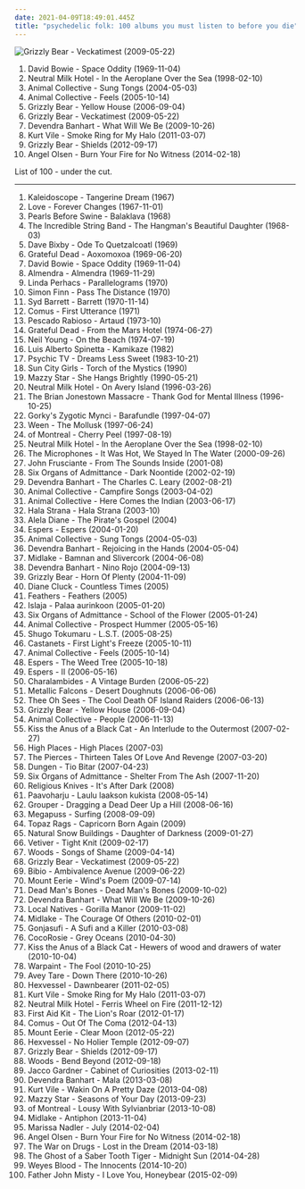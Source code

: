 ```yaml
---
date: 2021-04-09T18:49:01.445Z
title: "psychedelic folk: 100 albums you must listen to before you die"
---
```

![Grizzly Bear - Veckatimest (2009-05-22)](http://coverartarchive.org/release/5d7797f1-7efc-350e-8d1f-71c5229502e0/2276646471-500.jpg "Grizzly Bear - Veckatimest (2009-05-22)")
<ol class="albums">
<li data-cover="https://img.discogs.com/V_STfB_m_scgM-72C1Ra0r3UL4I=/fit-in/600x594/filters:strip_icc():format(jpeg):mode_rgb():quality(90)/discogs-images/R-465476-1435594411-1443.jpeg.jpg" data-tags="rock, 60s, glam rock" role="button">David Bowie - Space Oddity (1969-11-04)</li>
<li data-cover="http://coverartarchive.org/release/66d845f4-e781-38b5-84af-c9e6fecf125d/21130335998-500.jpg" data-tags="indie, indie rock" role="button">Neutral Milk Hotel - In the Aeroplane Over the Sea (1998-02-10)</li>
<li data-cover="https://img.discogs.com/LxqTF7K3WEFBZ473ePXhsZJMETU=/fit-in/600x376/filters:strip_icc():format(jpeg):mode_rgb():quality(90)/discogs-images/R-4949202-1591655609-3083.jpeg.jpg" data-tags="experimental, freak folk" role="button">Animal Collective - Sung Tongs (2004-05-03)</li>
<li data-cover="http://coverartarchive.org/release/f5d8fc0b-f20d-3e74-85ae-b9e124bf8d25/20324224572-500.jpg" data-tags="experimental, indie" role="button">Animal Collective - Feels (2005-10-14)</li>
<li data-cover="http://coverartarchive.org/release/e3e77ecb-7d18-3a9a-8c1a-251ebdb150c1/8130435236-500.jpg" data-tags="warp, indie folk, indie" role="button">Grizzly Bear - Yellow House (2006-09-04)</li>
<li data-cover="http://coverartarchive.org/release/5d7797f1-7efc-350e-8d1f-71c5229502e0/2276646471-500.jpg" data-tags="indie rock" role="button">Grizzly Bear - Veckatimest (2009-05-22)</li>
<li data-cover="http://coverartarchive.org/release/de40b4a2-15d6-401b-a3e8-59086b158949/3149192071-500.jpg" data-tags="folk" role="button">Devendra Banhart - What Will We Be (2009-10-26)</li>
<li data-cover="http://coverartarchive.org/release/73cc7a91-cdc7-40b9-89cd-7d4dd68121e9/15809269319-500.jpg" data-tags="lo-fi, indie, folk rock, psychedelic folk" role="button">Kurt Vile - Smoke Ring for My Halo (2011-03-07)</li>
<li data-cover="http://coverartarchive.org/release/b0b64ca6-5bc7-4ced-a6a0-7ca8563d36ea/2032948233-500.jpg" data-tags="indie rock" role="button">Grizzly Bear - Shields (2012-09-17)</li>
<li data-cover="http://coverartarchive.org/release/68fbee4a-3c04-4afa-bbc6-65ee5208d1d3/8701944318-500.jpg" data-tags="psychedelic folk" role="button">Angel Olsen - Burn Your Fire for No Witness (2014-02-18)</li>
</ol>
List of 100 - under the cut.
<!-- more -->

_________________

<ol class="albums">
<li data-cover="https://img.discogs.com/vmY5zfiJFXm-wzjyFM6QTtrOThw=/fit-in/600x631/filters:strip_icc():format(jpeg):mode_rgb():quality(90)/discogs-images/R-1442159-1544772062-6783.jpeg.jpg" data-tags="psychedelic" role="button">
Kaleidoscope - Tangerine Dream (1967)
</li>
<li data-cover="http://coverartarchive.org/release/d734f1d2-e3de-347b-b2c0-6bb92efe8c79/5949145621-500.jpg" data-tags="psychedelic, psychedelic rock, 60s" role="button">
Love - Forever Changes (1967-11-01)
</li>
<li data-cover="https://img.discogs.com/Uv1dPnAgKGDNZrE_bPKakEpaals=/fit-in/600x595/filters:strip_icc():format(jpeg):mode_rgb():quality(90)/discogs-images/R-1100384-1581158564-5895.jpeg.jpg" data-tags="psychedelic folk, folk" role="button">
Pearls Before Swine - Balaklava (1968)
</li>
<li data-cover="http://coverartarchive.org/release/7019a733-495d-43a3-b756-c3bfb0f26169/9088400014-500.jpg" data-tags="folk" role="button">
The Incredible String Band - The Hangman's Beautiful Daughter (1968-03)
</li>
<li data-cover="http://coverartarchive.org/release/2d48a243-551a-4fdd-958c-d266181e960a/6961041648-500.jpg" data-tags="psychedelic folk" role="button">
Dave Bixby - Ode To Quetzalcoatl (1969)
</li>
<li data-cover="http://coverartarchive.org/release/28a4bab8-9f77-4283-aac1-da609e365778/21598286736-500.jpg" data-tags="psychedelic rock" role="button">
Grateful Dead - Aoxomoxoa (1969-06-20)
</li>
<li data-cover="https://img.discogs.com/V_STfB_m_scgM-72C1Ra0r3UL4I=/fit-in/600x594/filters:strip_icc():format(jpeg):mode_rgb():quality(90)/discogs-images/R-465476-1435594411-1443.jpeg.jpg" data-tags="rock, 60s, glam rock" role="button">
David Bowie - Space Oddity (1969-11-04)
</li>
<li data-cover="http://coverartarchive.org/release/b7b0b85d-d160-49fa-bbe1-cbb6366ee3f0/9259553603-500.jpg" data-tags="progressive rock, baroque pop, psychedelic pop, psychedelic, argentina, art rock, folk rock, psychedelic rock, psychedelic folk, caos coleccion rock latinoamericano, mejores discos del rock nacional segun rolling stone, obra maestra, rock tops, raddle, hi daily" role="button">
Almendra - Almendra (1969-11-29)
</li>
<li data-cover="https://img.discogs.com/7UPeItng4TytMp6V4-gP5Wt41Fo=/fit-in/351x350/filters:strip_icc():format(jpeg):mode_rgb():quality(90)/discogs-images/R-612775-1138600380.jpeg.jpg" data-tags="singer-songwriter, folk, psychedelic folk" role="button">
Linda Perhacs - Parallelograms (1970)
</li>
<li data-cover="https://img.discogs.com/7PYhzZShASHgrsZeQlB1mluE1go=/fit-in/300x300/filters:strip_icc():format(jpeg):mode_rgb():quality(90)/discogs-images/R-440410-1113766673.jpg.jpg" data-tags="psychedelic, psychedelic folk, folk" role="button">
Simon Finn - Pass The Distance (1970)
</li>
<li data-cover="https://img.discogs.com/xDHGJbZjULblPfKijXfSfYSwsoI=/fit-in/500x500/filters:strip_icc():format(jpeg):mode_rgb():quality(90)/discogs-images/R-670615-1228830557.jpeg.jpg" data-tags="psychedelic, psychedelic rock" role="button">
Syd Barrett - Barrett (1970-11-14)
</li>
<li data-cover="http://coverartarchive.org/release/652c22d0-7505-31d6-8a96-9edda5150613/10978564490-500.jpg" data-tags="progressive rock, psychedelic folk, psychedelic, progressive folk" role="button">
Comus - First Utterance (1971)
</li>
<li data-cover="http://coverartarchive.org/release/d9ad5347-9829-4fab-ace3-57eba05e7054/20462935528-500.jpg" data-tags="argentina, rock" role="button">
Pescado Rabioso - Artaud (1973-10)
</li>
<li data-cover="https://img.discogs.com/Sf_Z0zjD2K1A4FDIphXDYeQwmaM=/fit-in/600x600/filters:strip_icc():format(jpeg):mode_rgb():quality(90)/discogs-images/R-378818-1342734604-4164.jpeg.jpg" data-tags="70s" role="button">
Grateful Dead - From the Mars Hotel (1974-06-27)
</li>
<li data-cover="https://via.placeholder.com/450" data-tags="singer-songwriter, 70s, folk rock" role="button">
Neil Young - On the Beach (1974-07-19)
</li>
<li data-cover="http://coverartarchive.org/release/0f82447b-1813-4a0d-a4dc-6b645b72bb43/17277846044-500.jpg" data-tags="80s, singer-songwriter, art rock, folk rock, psychedelic folk, rock en español, progressive latin" role="button">
Luis Alberto Spinetta - Kamikaze (1982)
</li>
<li data-cover="https://img.discogs.com/XL9Mrr8GhhzlfU3RVRelI4AdTRE=/fit-in/600x600/filters:strip_icc():format(jpeg):mode_rgb():quality(90)/discogs-images/R-186371-1347897975-1349.jpeg.jpg" data-tags="holophonic" role="button">
Psychic TV - Dreams Less Sweet (1983-10-21)
</li>
<li data-cover="http://coverartarchive.org/release/171c3eca-b519-4d95-9463-a6b7656509e6/19264439793-500.jpg" data-tags="experimental, experimental rock, post-punk, psychedelic, avant-garde" role="button">
Sun City Girls - Torch of the Mystics (1990)
</li>
<li data-cover="http://coverartarchive.org/release/c74307be-1085-4026-97ab-60b676e367c5/1923128273-500.jpg" data-tags="female vocalists, 90s, dream pop" role="button">
Mazzy Star - She Hangs Brightly (1990-05-21)
</li>
<li data-cover="http://coverartarchive.org/release/1d838ace-d401-332e-bdae-c2cb59e43f53/13095371185-500.jpg" data-tags="indie, indie rock, lo-fi" role="button">
Neutral Milk Hotel - On Avery Island (1996-03-26)
</li>
<li data-cover="http://coverartarchive.org/release/8c49701e-b108-4f33-88a7-96d33c64dc3c/19368548317-500.jpg" data-tags="folk" role="button">
The Brian Jonestown Massacre - Thank God for Mental Illness (1996-10-25)
</li>
<li data-cover="https://img.discogs.com/lASHXtQEYiOAujCaqAPgaKB4gkY=/fit-in/600x527/filters:strip_icc():format(jpeg):mode_rgb():quality(90)/discogs-images/R-4474327-1548917782-2664.jpeg.jpg" data-tags="indie pop, 90s, welsh" role="button">
Gorky's Zygotic Mynci - Barafundle (1997-04-07)
</li>
<li data-cover="http://coverartarchive.org/release/8e13940f-65ba-30f5-834d-f3692d21688a/22395044342-500.jpg" data-tags="nautical, alternative" role="button">
Ween - The Mollusk (1997-06-24)
</li>
<li data-cover="http://coverartarchive.org/release/62def2bf-bb1c-4164-9b45-a08084845fcb/28727936263-500.jpg" data-tags="indie pop, twee pop, lo-fi, neo-psychedelia" role="button">
of Montreal - Cherry Peel (1997-08-19)
</li>
<li data-cover="http://coverartarchive.org/release/66d845f4-e781-38b5-84af-c9e6fecf125d/21130335998-500.jpg" data-tags="indie, indie rock" role="button">
Neutral Milk Hotel - In the Aeroplane Over the Sea (1998-02-10)
</li>
<li data-cover="http://coverartarchive.org/release/25854b63-25fd-4375-b18a-1007176c676d/14932745161-500.jpg" data-tags="lo-fi, indietronica" role="button">
The Microphones - It Was Hot, We Stayed In The Water (2000-09-26)
</li>
<li data-cover="http://coverartarchive.org/release/62e05c98-34a5-40c3-8761-9d33220f6b3d/4912812860-500.jpg" data-tags="rock" role="button">
John Frusciante - From The Sounds Inside (2001-08)
</li>
<li data-cover="http://coverartarchive.org/release/603cc5b9-22b1-4a92-a224-81de75c406be/25331831751-500.jpg" data-tags="folk, psychedelic folk" role="button">
Six Organs of Admittance - Dark Noontide (2002-02-19)
</li>
<li data-cover="https://img.discogs.com/ABYxJVutWRPNa5fZEuDYQSbB8qY=/fit-in/585x600/filters:strip_icc():format(jpeg):mode_rgb():quality(90)/discogs-images/R-2245515-1422357698-2195.jpeg.jpg" data-tags="folk, freak folk" role="button">
Devendra Banhart - The Charles C. Leary (2002-08-21)
</li>
<li data-cover="http://coverartarchive.org/release/40170c08-13a6-4c5b-8fed-f272338a3265/25471452169-500.jpg" data-tags="folk, experimental, ambient" role="button">
Animal Collective - Campfire Songs (2003-04-02)
</li>
<li data-cover="http://coverartarchive.org/release/0afd8fd7-88b3-3711-ab11-82aa194efccc/26369390980-500.jpg" data-tags="experimental" role="button">
Animal Collective - Here Comes the Indian (2003-06-17)
</li>
<li data-cover="http://coverartarchive.org/release/aaf9e0e5-1299-4a76-8466-bd05562f6ae6/21055973594-500.jpg" data-tags="psychedelic folk" role="button">
Hala Strana - Hala Strana (2003-10)
</li>
<li data-cover="http://coverartarchive.org/release/c93c2e17-a88c-4033-b78f-a6c53abd8ba5/7891799098-500.jpg" data-tags="folk, singer-songwriter" role="button">
Alela Diane - The Pirate's Gospel (2004)
</li>
<li data-cover="http://coverartarchive.org/release/a219256a-33ff-4b98-b55d-9f222488c7b1/19945859678-500.jpg" data-tags="folk, psychedelic folk" role="button">
Espers - Espers (2004-01-20)
</li>
<li data-cover="https://img.discogs.com/LxqTF7K3WEFBZ473ePXhsZJMETU=/fit-in/600x376/filters:strip_icc():format(jpeg):mode_rgb():quality(90)/discogs-images/R-4949202-1591655609-3083.jpeg.jpg" data-tags="experimental, freak folk" role="button">
Animal Collective - Sung Tongs (2004-05-03)
</li>
<li data-cover="http://coverartarchive.org/release/56bc5f48-6084-3557-a0a1-e8651937b1e2/2044417974-500.jpg" data-tags="folk" role="button">
Devendra Banhart - Rejoicing in the Hands (2004-05-04)
</li>
<li data-cover="http://coverartarchive.org/release/7d13fd35-fbdb-4184-a8e4-83d8e5a2806a/5034520916-500.jpg" data-tags="indie, lo-fi" role="button">
Midlake - Bamnan and Slivercork (2004-06-08)
</li>
<li data-cover="https://img.discogs.com/b3P58aPcy_SECaLP_nErxQWe9UY=/fit-in/600x597/filters:strip_icc():format(jpeg):mode_rgb():quality(90)/discogs-images/R-472485-1463656817-9711.jpeg.jpg" data-tags="folk" role="button">
Devendra Banhart - Nino Rojo (2004-09-13)
</li>
<li data-cover="http://coverartarchive.org/release/8e1f5a9f-8819-4586-a973-3b32744b0b02/13876084446-500.jpg" data-tags="indie, lo-fi, folk" role="button">
Grizzly Bear - Horn Of Plenty (2004-11-09)
</li>
<li data-cover="https://img.discogs.com/WkoXThSBS1kO0x2aoxmPcZSy31E=/fit-in/500x500/filters:strip_icc():format(jpeg):mode_rgb():quality(90)/discogs-images/R-2270364-1273529219.jpeg.jpg" data-tags="folk, psychedelic folk, jonasmusik" role="button">
Diane Cluck - Countless Times (2005)
</li>
<li data-cover="https://img.discogs.com/dhfeRRNkC1I9s3stYmQYKBJ5A2o=/fit-in/600x599/filters:strip_icc():format(jpeg):mode_rgb():quality(90)/discogs-images/R-782540-1344067329-2316.jpeg.jpg" data-tags="folk" role="button">
Feathers - Feathers (2005)
</li>
<li data-cover="http://coverartarchive.org/release/42afd162-b4c6-49ed-ab32-dadbfc293a3d/12915497561-500.jpg" data-tags="new weird finland" role="button">
Islaja - Palaa aurinkoon (2005-01-20)
</li>
<li data-cover="http://coverartarchive.org/release/d6d5ba16-50eb-4b3d-94b8-ca9926ccb9d5/26159823167-500.jpg" data-tags="folk, psychedelic" role="button">
Six Organs of Admittance - School of the Flower (2005-01-24)
</li>
<li data-cover="https://img.discogs.com/ZWdFOHOi3TOZR9TymAtE86pb22A=/fit-in/600x534/filters:strip_icc():format(jpeg):mode_rgb():quality(90)/discogs-images/R-1329578-1341599154-1632.jpeg.jpg" data-tags="freak folk" role="button">
Animal Collective - Prospect Hummer (2005-05-16)
</li>
<li data-cover="http://coverartarchive.org/release/79b6435c-ac43-3b7c-a601-60f409895e4d/6833210892-500.jpg" data-tags="electro-folk" role="button">
Shugo Tokumaru - L.S.T. (2005-08-25)
</li>
<li data-cover="http://coverartarchive.org/release/9b117fed-2eea-456a-8b35-faffb799ebea/19753705983-500.jpg" data-tags="folk" role="button">
Castanets - First Light's Freeze (2005-10-11)
</li>
<li data-cover="http://coverartarchive.org/release/f5d8fc0b-f20d-3e74-85ae-b9e124bf8d25/20324224572-500.jpg" data-tags="experimental, indie" role="button">
Animal Collective - Feels (2005-10-14)
</li>
<li data-cover="https://via.placeholder.com/450" data-tags="folk, psychedelic" role="button">
Espers - The Weed Tree (2005-10-18)
</li>
<li data-cover="https://img.discogs.com/0xiqV6N7EDWZSQNzyZ-WkoYrPrY=/fit-in/600x531/filters:strip_icc():format(jpeg):mode_rgb():quality(90)/discogs-images/R-718461-1594567993-7158.jpeg.jpg" data-tags="folk-rock, psychedelic folk, new world fair, uncut06" role="button">
Espers - II (2006-05-16)
</li>
<li data-cover="http://coverartarchive.org/release/fe9e6281-d68a-4063-8c09-230d212dff50/23816680860-500.jpg" data-tags="rewind 2006" role="button">
Charalambides - A Vintage Burden (2006-05-22)
</li>
<li data-cover="https://img.discogs.com/8RlLJQA1SUSgeFrVmZkPqio_c7I=/fit-in/471x471/filters:strip_icc():format(jpeg):mode_rgb():quality(90)/discogs-images/R-838769-1164028368.jpeg.jpg" data-tags="experimental" role="button">
Metallic Falcons - Desert Doughnuts (2006-06-06)
</li>
<li data-cover="http://coverartarchive.org/release/1997afcc-aaee-4abc-a923-832744dc480f/28260265027-500.jpg" data-tags="freak folk, psychedelic folk" role="button">
Thee Oh Sees - The Cool Death OF Island Raiders (2006-06-13)
</li>
<li data-cover="http://coverartarchive.org/release/e3e77ecb-7d18-3a9a-8c1a-251ebdb150c1/8130435236-500.jpg" data-tags="warp, indie folk, indie" role="button">
Grizzly Bear - Yellow House (2006-09-04)
</li>
<li data-cover="https://img.discogs.com/CUFPWdZxwK1zMX_d_GnG2qo453w=/fit-in/350x347/filters:strip_icc():format(jpeg):mode_rgb():quality(90)/discogs-images/R-893659-1170075469.jpeg.jpg" data-tags="there are cats on this album art" role="button">
Animal Collective - People (2006-11-13)
</li>
<li data-cover="http://coverartarchive.org/release/ee1226f9-74a1-42c6-bf22-26be859de1fc/6043097976-500.jpg" data-tags="neofolk, dark folk" role="button">
Kiss the Anus of a Black Cat - An Interlude to the Outermost (2007-02-27)
</li>
<li data-cover="https://img.discogs.com/KURv0g3VuQ4jcOr_mJE6bcgaByA=/fit-in/525x525/filters:strip_icc():format(jpeg):mode_rgb():quality(90)/discogs-images/R-1471882-1222226082.jpeg.jpg" data-tags="experimental, indie pop, indie electronic, psychedelic, folktronica, psychedelic folk, avant pop, alternative pop/rock, fall 2008, epic album covers, alternative-indie rock, 30 minutes of awesome, favorite albums of 2008, likedjan09" role="button">
High Places - High Places (2007-03)
</li>
<li data-cover="http://coverartarchive.org/release/e4237c8d-a535-4586-a421-0513f755d04d/27138528130-500.jpg" data-tags="pop" role="button">
The Pierces - Thirteen Tales Of Love And Revenge (2007-03-20)
</li>
<li data-cover="https://img.discogs.com/3SB_4bmVyzatQRfTaofu7V5tyrM=/fit-in/600x600/filters:strip_icc():format(jpeg):mode_rgb():quality(90)/discogs-images/R-958051-1457549664-7535.jpeg.jpg" data-tags="rock, psychedelic, psychedelia" role="button">
Dungen - Tio Bitar (2007-04-23)
</li>
<li data-cover="https://img.discogs.com/5g3kwSDWrE91c1S6pYxoj3Rt70A=/fit-in/600x607/filters:strip_icc():format(jpeg):mode_rgb():quality(90)/discogs-images/R-2327074-1461917090-4947.jpeg.jpg" data-tags="folk" role="button">
Six Organs of Admittance - Shelter From The Ash (2007-11-20)
</li>
<li data-cover="https://img.discogs.com/tZ5kqavXzh06R56V_1lm3nUzYKU=/fit-in/600x601/filters:strip_icc():format(jpeg):mode_rgb():quality(90)/discogs-images/R-1233113-1286730899.jpeg.jpg" data-tags="ambient, psychedelic, psychedelic folk, feel the noize, musica drogadicta, brujeria, nocturno, diletancia" role="button">
Religious Knives - It's After Dark (2008)
</li>
<li data-cover="http://coverartarchive.org/release/54f64e7e-b8a9-4b53-86ef-8979d4a5b7c4/25131017315-500.jpg" data-tags="finnish" role="button">
Paavoharju - Laulu laakson kukista (2008-05-14)
</li>
<li data-cover="http://coverartarchive.org/release/a3e18cac-ac05-4417-bd21-e2060b817ce9/14755753554-500.jpg" data-tags="ambient" role="button">
Grouper - Dragging a Dead Deer Up a Hill (2008-06-16)
</li>
<li data-cover="http://coverartarchive.org/release/a84315d3-290b-333a-8a57-47014915eda9/2990284729-500.jpg" data-tags="indie, freak folk, new weird america, psychedelic folk, devendra banhart" role="button">
Megapuss - Surfing (2008-09-09)
</li>
<li data-cover="https://img.discogs.com/SGfmuoVn7BXIMRcQKKLtnLsK4q8=/fit-in/333x333/filters:strip_icc():format(jpeg):mode_rgb():quality(90)/discogs-images/R-2021415-1259014343.jpeg.jpg" data-tags="psychedelic folk, 00s, not not fun, time for a clearout" role="button">
Topaz Rags - Capricorn Born Again (2009)
</li>
<li data-cover="https://img.discogs.com/4nj_RVwp8__vad-hS_DqHQiWnzM=/fit-in/196x335/filters:strip_icc():format(jpeg):mode_rgb():quality(90)/discogs-images/R-1628125-1233144121.jpeg.jpg" data-tags="noise, drone, post rock, psychedelic folk, dark ambient, free folk, avant-folk, road to absolute" role="button">
Natural Snow Buildings - Daughter of Darkness (2009-01-27)
</li>
<li data-cover="https://img.discogs.com/10Lt6TJCOruU1oMj7B6IH4RfjEA=/fit-in/600x602/filters:strip_icc():format(jpeg):mode_rgb():quality(90)/discogs-images/R-1820953-1245589712.jpeg.jpg" data-tags="folk" role="button">
Vetiver - Tight Knit (2009-02-17)
</li>
<li data-cover="https://img.discogs.com/61-X4PAgsIvCrrP8ibO7DU1lYFw=/fit-in/600x600/filters:strip_icc():format(jpeg):mode_rgb():quality(90)/discogs-images/R-15977659-1601239800-4826.jpeg.jpg" data-tags="2009 albums" role="button">
Woods - Songs of Shame (2009-04-14)
</li>
<li data-cover="http://coverartarchive.org/release/5d7797f1-7efc-350e-8d1f-71c5229502e0/2276646471-500.jpg" data-tags="indie rock" role="button">
Grizzly Bear - Veckatimest (2009-05-22)
</li>
<li data-cover="https://img.discogs.com/7Q19HQREynIVkQxS6HzNd3gDI7w=/fit-in/600x600/filters:strip_icc():format(jpeg):mode_rgb():quality(90)/discogs-images/R-2735449-1405398601-5788.jpeg.jpg" data-tags="idm, folk, experimental, contemporary folk, abstract hip hop" role="button">
Bibio - Ambivalence Avenue (2009-06-22)
</li>
<li data-cover="http://coverartarchive.org/release/70a9ffba-a48f-3255-9b27-4c55f98e2f80/25306984045-500.jpg" data-tags="shoegaze, folk, drone" role="button">
Mount Eerie - Wind's Poem (2009-07-14)
</li>
<li data-cover="http://coverartarchive.org/release/efa93a5d-b718-4434-9486-0a33936e4247/15056259297-500.jpg" data-tags="indie" role="button">
Dead Man's Bones - Dead Man's Bones (2009-10-02)
</li>
<li data-cover="http://coverartarchive.org/release/de40b4a2-15d6-401b-a3e8-59086b158949/3149192071-500.jpg" data-tags="folk" role="button">
Devendra Banhart - What Will We Be (2009-10-26)
</li>
<li data-cover="https://img.discogs.com/4bhWHw7aMVxygwT4WoCJBZ0I1W8=/fit-in/539x488/filters:strip_icc():format(jpeg):mode_rgb():quality(90)/discogs-images/R-2044862-1260541326.jpeg.jpg" data-tags="indie" role="button">
Local Natives - Gorilla Manor (2009-11-02)
</li>
<li data-cover="http://coverartarchive.org/release/3a876213-7833-40c1-ac4b-39cb9b767082/25696731134-500.jpg" data-tags="indie, alternative, folk, cosmic american music" role="button">
Midlake - The Courage Of Others (2010-02-01)
</li>
<li data-cover="https://img.discogs.com/w9cd3UpEjo7qVNa25W6pqdgEWns=/fit-in/315x317/filters:strip_icc():format(jpeg):mode_rgb():quality(90)/discogs-images/R-2171816-1268222661.jpeg.jpg" data-tags="experimental" role="button">
Gonjasufi - A Sufi and a Killer (2010-03-08)
</li>
<li data-cover="http://coverartarchive.org/release/a29ce30f-9b97-347f-89cf-eeec57174ac0/5227604030-500.jpg" data-tags="freak folk" role="button">
CocoRosie - Grey Oceans (2010-04-30)
</li>
<li data-cover="http://coverartarchive.org/release/71727f18-c683-4440-8ee5-0a623b5ad7fb/3109305787-500.jpg" data-tags="psychedelic folk, psychedelic neofolk" role="button">
Kiss the Anus of a Black Cat - Hewers of wood and drawers of water (2010-10-04)
</li>
<li data-cover="https://img.discogs.com/iyNfvflk9g5dK8cwVCrBIyFfNyg=/fit-in/600x530/filters:strip_icc():format(jpeg):mode_rgb():quality(90)/discogs-images/R-2511029-1459303667-7250.jpeg.jpg" data-tags="psychedelic rock" role="button">
Warpaint - The Fool (2010-10-25)
</li>
<li data-cover="https://img.discogs.com/BmSVv2To___mOLq7WviCbbYBWs0=/fit-in/500x500/filters:strip_icc():format(jpeg):mode_rgb():quality(90)/discogs-images/R-2506826-1287774795.jpeg.jpg" data-tags="experimental" role="button">
Avey Tare - Down There (2010-10-26)
</li>
<li data-cover="http://coverartarchive.org/release/7a1e4735-6f30-4d71-8702-4399f7bec4b3/5913448914-500.jpg" data-tags="psychedelic folk, dark folk" role="button">
Hexvessel - Dawnbearer (2011-02-05)
</li>
<li data-cover="http://coverartarchive.org/release/73cc7a91-cdc7-40b9-89cd-7d4dd68121e9/15809269319-500.jpg" data-tags="lo-fi, indie, folk rock, psychedelic folk" role="button">
Kurt Vile - Smoke Ring for My Halo (2011-03-07)
</li>
<li data-cover="http://coverartarchive.org/release/e567f596-bdbf-49c7-be64-6552c3e2bd90/12151127870-500.jpg" data-tags="lo-fi" role="button">
Neutral Milk Hotel - Ferris Wheel on Fire (2011-12-12)
</li>
<li data-cover="http://coverartarchive.org/release/dd28bdf0-4610-49ac-97db-800dcff5cca6/10744966085-500.jpg" data-tags="folk" role="button">
First Aid Kit - The Lion's Roar (2012-01-17)
</li>
<li data-cover="http://coverartarchive.org/release/65d6031c-42c1-414f-869d-2d96b17f08c7/15557253460-500.jpg" data-tags="progressive rock, psychedelic folk, 2010s, april, albums to check out later, great cover art, y2k prog, 24th, ndcbts" role="button">
Comus - Out Of The Coma (2012-04-13)
</li>
<li data-cover="http://coverartarchive.org/release/ee805eba-996b-48c6-bccb-52b6ff5f4dd7/1017565236-500.jpg" data-tags="folk, indie, drone" role="button">
Mount Eerie - Clear Moon (2012-05-22)
</li>
<li data-cover="http://coverartarchive.org/release/2f49a9c6-34f8-4546-bea0-9b839995b06c/3883004277-500.jpg" data-tags="psychedelic folk" role="button">
Hexvessel - No Holier Temple (2012-09-07)
</li>
<li data-cover="http://coverartarchive.org/release/b0b64ca6-5bc7-4ced-a6a0-7ca8563d36ea/2032948233-500.jpg" data-tags="indie rock" role="button">
Grizzly Bear - Shields (2012-09-17)
</li>
<li data-cover="http://coverartarchive.org/release/288b34fd-f78c-423a-a144-8191ada79d25/2048304998-500.jpg" data-tags="indie, rock, freak folk, woodsist" role="button">
Woods - Bend Beyond (2012-09-18)
</li>
<li data-cover="https://img.discogs.com/V6aukbXwUg7bUHU6ig8930G8IUk=/fit-in/600x600/filters:strip_icc():format(jpeg):mode_rgb():quality(90)/discogs-images/R-15264378-1588882880-2171.jpeg.jpg" data-tags="psychedelic folk, singer songwriter, excelsior recordings, i need, my crazy diamonds" role="button">
Jacco Gardner - Cabinet of Curiosities (2013-02-11)
</li>
<li data-cover="http://coverartarchive.org/release/9c74e7fa-c0a6-412d-b291-3211506cc411/3737023319-500.jpg" data-tags="neo-folk" role="button">
Devendra Banhart - Mala (2013-03-08)
</li>
<li data-cover="http://coverartarchive.org/release/b62e3ec7-d6bb-43c6-8eb8-30d958d109d0/3846880817-500.jpg" data-tags="indie rock, indie, lo-fi, vinyl, matador records" role="button">
Kurt Vile - Wakin On A Pretty Daze (2013-04-08)
</li>
<li data-cover="https://img.discogs.com/XPGZkOo0dCbmKng_cY6_jsb1Cm0=/fit-in/600x540/filters:strip_icc():format(jpeg):mode_rgb():quality(90)/discogs-images/R-4963579-1396460313-3423.jpeg.jpg" data-tags="dream pop" role="button">
Mazzy Star - Seasons of Your Day (2013-09-23)
</li>
<li data-cover="http://coverartarchive.org/release/82907832-2fca-4a1f-a8de-b2b4d0f719b7/5542526527-500.jpg" data-tags="indie rock, psychedelic rock" role="button">
of Montreal - Lousy With Sylvianbriar (2013-10-08)
</li>
<li data-cover="http://coverartarchive.org/release/43845284-726a-4a16-8a8a-906c72b225bf/5516003645-500.jpg" data-tags="progressive rock" role="button">
Midlake - Antiphon (2013-11-04)
</li>
<li data-cover="http://coverartarchive.org/release/1c10ba34-278b-48fc-9ab6-0c2a74340383/6567257508-500.jpg" data-tags="singer-songwriter, dream pop, ethereal" role="button">
Marissa Nadler - July (2014-02-04)
</li>
<li data-cover="http://coverartarchive.org/release/68fbee4a-3c04-4afa-bbc6-65ee5208d1d3/8701944318-500.jpg" data-tags="psychedelic folk" role="button">
Angel Olsen - Burn Your Fire for No Witness (2014-02-18)
</li>
<li data-cover="http://coverartarchive.org/release/c38765cc-bafe-48ff-9a78-26f6d816a46b/6695925091-500.jpg" data-tags="indie rock, rock" role="button">
The War on Drugs - Lost in the Dream (2014-03-18)
</li>
<li data-cover="http://coverartarchive.org/release/ca176b97-d9c5-451d-b46f-c4c8c12739f0/7246010986-500.jpg" data-tags="indie, folk, psychedelic, psychedelic rock, psychedelic folk, 10s, chimera music, neo-psych, sun and moon and stars and outer space" role="button">
The Ghost of a Saber Tooth Tiger - Midnight Sun (2014-04-28)
</li>
<li data-cover="http://coverartarchive.org/release/235e019b-e33f-4693-917b-14221fd162ad/12627067032-500.jpg" data-tags="pop, alternative, alternative rock, psychedelic folk, alternative pop, 2010s, progressive folk, art pop, chamber folk, weyes blood, chamber psych" role="button">
Weyes Blood - The Innocents (2014-10-20)
</li>
<li data-cover="http://coverartarchive.org/release/5bad490b-2939-4955-955b-9280cf616473/9591833765-500.jpg" data-tags="folk, indie" role="button">
Father John Misty - I Love You, Honeybear (2015-02-09)
</li>
</ol>